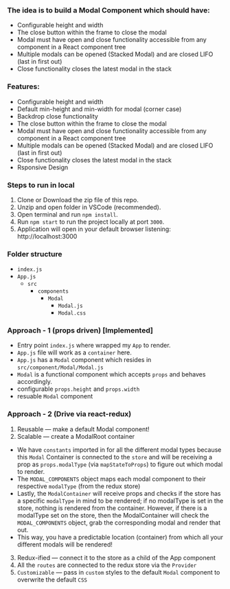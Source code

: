### The idea is to build a Modal Component which should have:
- Configurable height and width
- The close button within the frame to close the modal
- Modal must have open and close functionality accessible from any component in a React component tree
- Multiple modals can be opened (Stacked Modal) and are closed LIFO (last in first out)
- Close functionality closes the latest modal in the stack

### Features:
- Configurable height and width
- Default min-height and min-width for modal (corner case)
- Backdrop close functionality
- The close button within the frame to close the modal
- Modal must have open and close functionality accessible from any component in a React component tree
- Multiple modals can be opened (Stacked Modal) and are closed LIFO (last in first out)
- Close functionality closes the latest modal in the stack
- Rsponsive Design

### Steps to run in local
1. Clone or Download the zip file of this repo.
2. Unzip and open folder in VSCode (recommended).
3. Open terminal and run `npm install`.
4. Run `npm start` to run the project locally at port `3000`.
5. Application will open in your default browser listening: http://localhost:3000

### Folder structure
- `index.js`
- `App.js`
  - `src`
    - `components`
      - `Modal`
        - `Modal.js`
        - `Modal.css`


### Approach - 1 (props driven)  [Implemented]
- Entry point `index.js` where wrapped my `App` to render.
- `App.js` file will work as a `container` here.
- `App.js` has a `Modal` component which resides in `src/component/Modal/Modal.js` 
- `Modal` is a functional component which accepts `props` and behaves accordingly.
- configurable `props.height` and `props.width`
- resuable `Modal` component

### Approach - 2 (Drive via react-redux)
1. Reusable — make a default Modal component!
2. Scalable — create a ModalRoot container
  - We have `constants` imported in for all the different modal types because this `Modal` Container is connected to the `store` and will be receiving a prop as `props.modalType` (via `mapStateToProps`) to figure out which modal to render.
  - The `MODAL_COMPONENTS` object maps each modal component to their respective `modalType` (from the redux store)
  - Lastly, the `ModalContainer` will receive props and checks if the store has a specific `modalType` in mind to be rendered; if no modalType is set in the store, nothing is rendered from the container. However, if there is a modalType set on the store, then the ModalContainer will check the `MODAL_COMPONENTS` object, grab the corresponding modal and render that out.
  - This way, you have a predictable location (container) from which all your different modals will be rendered!
3. Redux-ified — connect it to the store as a child of the App component
4. All the `routes` are connected to the redux store via the `Provider`
              <!-- ReactDOM.render(
                <Provider store={store}>
                  <Root />
                </Provider>,
                document.getElementById('app')
              );  -->
5.  `Customizable` — pass in `custom` styles to the default `Modal` component to overwrite the default `CSS`
